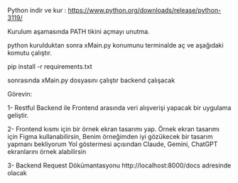 Python indir ve kur : https://www.python.org/downloads/release/python-3119/

Kurulum aşamasında PATH tikini açmayı unutma.

python kurulduktan sonra xMain.py konumunu terminalde aç ve aşağıdaki komutu çalıştır.

pip install -r requirements.txt

sonrasında xMain.py dosyasını çalıştır backend çalışacak

Görevin:

1- Restful Backend ile Frontend arasında veri alışverişi yapacak bir uygulama geliştir.

2- Frontend kısmı için bir örnek ekran tasarımı yap. 
Örnek ekran tasarımı için Figma kullanabilirsin, Benim örneğimden iyi gözükecek bir tasarım yapmanı bekliyorum
Yol göstermesi açısından Claude, Gemini, ChatGPT ekranlarını örnek alabilirsin

3- Backend Request Dökümantasyonu http://localhost:8000/docs adresinde olacak
